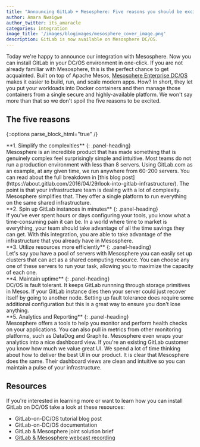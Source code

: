 ```yaml
---
title: "Announcing GitLab + Mesosphere: Five reasons you should be excited about this integration"
author: Amara Nwaigwe
author_twitter: its_amaracle
categories: integration
image_title: '/images/blogimages/mesosphere_cover_image.png'
description: GitLab is now available on Mesosphere DC/OS. 
---
```


Today we're happy to announce our integration with Mesosphere. Now you can install GitLab
in your DC/OS environment in one-click. If you are not already familiar with Mesosphere, this is the 
perfect chance to get acquainted. Built on top of Apache Mesos, [Mesosphere Enterprise DC/OS](https://mesosphere.com/product/) makes it easier to build, run, and scale modern
apps. How? In short, they let you put your workloads into Docker
containers and then manage those containers from a single secure and highly-available platform. We won't say
more than that so we don't spoil the five reasons to be excited.

<!-- more -->

## The five reasons

{::options parse_block_html="true" /}

<div class="panel panel-gitlab">
**1. Simplify the complexities** 
{: .panel-heading}
<div class="panel-body">
Mesosphere is an incredible product that has made something that is genuinely complex feel surprisingly simple and intuitive. Most teams do not run a production environment with less than 8 servers. Using GitLab.com as an example, at any given time, we run anywhere from 60-200 servers. You can read about the full breakdown in [this blog post](https://about.gitlab.com/2016/04/29/look-into-gitlab-infrastructure/). The point is that your infrastructure team is dealing with a lot of complexity. Mesosphere simplifies that. They offer a single platform to run everything on the same shared infrastructure.
</div>
</div>

<div class="panel panel-success">
**2. Spin up GitLab instances in minutes** 
{: .panel-heading}
<div class="panel-body">
If you've ever spent hours or days configuring your tools, you know what a time-consuming pain it can be. In a world where time to market is everything, your team should take advantage of all the time savings they can get. With this integration, you are able to take advantage of the infrastructure that you already have in Mesosphere. 
</div>
</div>

<div class="panel panel-gitlab-purple">
**3. Utilize resources more efficiently** 
{: .panel-heading}
<div class="panel-body">
Let's say you have a pool of servers with Mesosphere you can easily set up clusters that can act as a shared computing resource. You can choose any one of these servers to run your task, allowing you to maximize the capacity of each one. 
</div>
</div>

<div class="panel panel-info">
**4. Maintain uptime** 
{: .panel-heading}
<div class="panel-body">
DC/OS is fault tolerant. It keeps GitLab runnning through storage primitives in Mesos. If your GitLab instance dies then your server could just recover itself by going to another node. Setting up fault tolerance does require some additional configuration but this is a great way to ensure you don't lose anything.
</div>
</div>

<div class="panel panel-danger">
**5. Analytics and Reporting** 
{: .panel-heading}
<div class="panel-body">
Mesosphere offers a tools to help you monitor and perform health checks on your applications. You can also pull in metrics from other monitoring platforms, such as DataDog and Graphite. Mesosphere even wraps your analytics into a nice dashboard view. If you're an existing GitLab customer you know how much we value great UI. We spend a lot of time thinking about how to deliver the best UI in our product. It is clear that Mesosphere does the same. Their dashboard views are clean and intuitive so you can maintain a pulse of your infrastructure. 
</div>
</div>

## Resources

If you're interested in learning more or want to learn how you can install GitLab on DC/OS take a look at these resources: 

* GitLab-on-DC/OS tutorial blog post
* GitLab-on-DC/OS documentation
* GitLab & Mesosphere joint solution brief
* [GitLab & Mesosphere webcast recording](https://youtu.be/GPtSI_2-lbM) 

<!-- identifiers -->

<style>
.panel-gitlab {
  border-color: rgba(252,163,38,.3);
}
.panel-gitlab > .panel-heading {
  color: rgb(226,67,41);
  background-color: rgba(252,163,38,.3);
  border-color: rgba(252,163,38,.3);
}
.panel-gitlab-purple {
  border-color: rgba(107,79,187,.3);
}
.panel-gitlab-purple > .panel-heading {
  color: rgb(107,79,187);
  background-color: rgba(107,79,187,.3);
  border-color: rgba(107,79,187,.3);
}
</style>
 